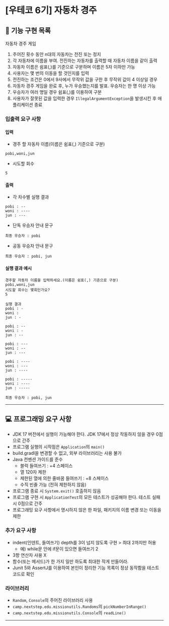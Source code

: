 # [우테코 6기] 자동차 경주

## 📖 기능 구현 목록
자동차 경주 게임

1. 주어진 횟수 동안 n대의 자동차는 전진 또는 정지
2. 각 자동차에 이름을 부여. 전진하는 자동차를 출력할 때 자동차 이름을 같이 출력
3. 자동차 이름은 쉼표(,)를 기준으로 구분하며 이름은 5자 이하만 가능
4. 사용자는 몇 번의 이동을 할 것인지를 입력
5. 전진하는 조건은 0에서 9사에서 무작위 값을 구한 후 무작위 값이 4 이상일 경우
6. 자동차 경주 게임을 완료 후, 누가 우승했는지를 발표. 우승자는 한 명 이상 가능
7. 우승자가 여러 명일 경우 쉼표(,)를 이용하여 구분
8. 사용자가 잘못된 값을 입력한 경우 `IllegalArgumentException`을 발생시킨 후 애플리케이션 종료

### 입출력 요구 사항

#### 입력

- 경주 할 자동차 이름(이름은 쉼표(,) 기준으로 구분)

```
pobi,woni,jun
```

- 시도할 회수

```
5
```

#### 출력

- 각 차수별 실행 결과

```
pobi : --
woni : ----
jun : ---
```

- 단독 우승자 안내 문구

```
최종 우승자 : pobi
```

- 공동 우승자 안내 문구

```
최종 우승자 : pobi, jun
```

#### 실행 결과 예시

```
경주할 자동차 이름을 입력하세요.(이름은 쉼표(,) 기준으로 구분)
pobi,woni,jun
시도할 회수는 몇회인가요?
5

실행 결과
pobi : -
woni : 
jun : -

pobi : --
woni : -
jun : --

pobi : ---
woni : --
jun : ---

pobi : ----
woni : ---
jun : ----

pobi : -----
woni : ----
jun : -----

최종 우승자 : pobi, jun
```


---

## 💻 프로그래밍 요구 사항
- JDK 17 버전에서 실행이 가능해야 한다. JDK 17에서 정상 작동하지 않을 경우 0점으로 간주
- 프로그램 실행의 시작점은 `Application`의 `main()` 
- build.gradl을 변경할 수 없고, 외부 라이브러리는 사용 불가
- Java 컨벤션 가이드를 준수
    - 블럭 들여쓰기 : +4 스페이스
    - 열 120자 제한
    - 제한된 열에 의한 줄바꿈 들여쓰기 : +8 스페이스
    - 수직 빈줄 가능 (전혀 제한하지 않음)
- 프로그램 종료 시 `System.exit()` 호출하지 않음
- 프로그램 구현 시 `ApplicationTest`의 모든 테스트가 성공해야 한다. 테스트 실패 시 0점으로 간주
- 프로그래밍 요구 사항에서 명시하지 않은 한 파일, 패키지의 이름 변경 또는 이동을 제한

### 추가 요구 사항
- indent(인덴트, 들여쓰기) depth를 3이 넘지 않도록 구현 > 최대 2까지만 허용
  - 예) while문 안에 if문이 있으면 들여쓰기 2
- 3항 연산자 사용 X
- 함수(또는 메서드)가 한 가지 일만 하도록 최대한 작게 만들어라.
- Junit 5와 AssertJ를 이용하여 본인이 정리한 기능 목록이 정상 동작함을 테스트 코드로 확인

### 라이브러리
- `Random`, `Console`의 주어진 라이브러리 사용
- `camp.nextstep.edu.missionutils.Randoms`의 `pickNumberInRange()`
- `camp.nextstep.edu.missionutils.Console`의 `readLine()`

---
